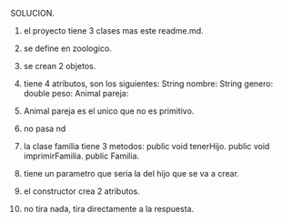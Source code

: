 SOLUCION.

1. el proyecto tiene 3 clases mas este readme.md.

2. se define en zoologico.

3. se crean 2 objetos.

4. tiene 4 atributos, son los siguientes: String nombre: String genero: double peso: Animal pareja:

5. Animal pareja es el unico que no es primitivo.

6. no pasa nd

7. la clase familia tiene 3 metodos: public void tenerHijo. public void imprimirFamilia. public Familia.

8. tiene un parametro que seria la del hijo que se va a crear.

9. el constructor crea 2 atributos.

10. no tira nada, tira directamente a la respuesta.
